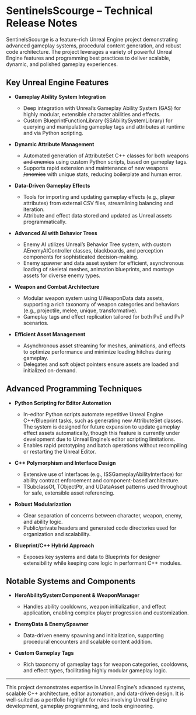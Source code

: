 # SentinelsScourge – Technical Release Notes

SentinelsScourge is a feature-rich Unreal Engine project demonstrating advanced gameplay systems, procedural content generation, and robust code architecture. The project leverages a variety of powerful Unreal Engine features and programming best practices to deliver scalable, dynamic, and polished gameplay experiences.

## Key Unreal Engine Features

- **Gameplay Ability System Integration**
  - Deep integration with Unreal’s Gameplay Ability System (GAS) for highly modular, extensible character abilities and effects.
  - Custom BlueprintFunctionLibrary (SSAbilitySystemLibrary) for querying and manipulating gameplay tags and attributes at runtime and via Python scripting.

- **Dynamic Attribute Management**
  - Automated generation of AttributeSet C++ classes for both weapons ~~and enemies~~ using custom Python scripts, based on gameplay tags.
  - Supports rapid extension and maintenance of new weapons ~~/enemies~~ with unique stats, reducing boilerplate and human error.

- **Data-Driven Gameplay Effects**
  - Tools for importing and updating gameplay effects (e.g., player attributes) from external CSV files, streamlining balancing and iteration.
  - Attribute and effect data stored and updated as Unreal assets programmatically.

- **Advanced AI with Behavior Trees**
  - Enemy AI utilizes Unreal’s Behavior Tree system, with custom AEnemyAIController classes, blackboards, and perception components for sophisticated decision-making.
  - Enemy spawner and data asset system for efficient, asynchronous loading of skeletal meshes, animation blueprints, and montage assets for diverse enemy types.

- **Weapon and Combat Architecture**
  - Modular weapon system using UWeaponData data assets, supporting a rich taxonomy of weapon categories and behaviors (e.g., projectile, melee, unique, transformative).
  - Gameplay tags and effect replication tailored for both PvE and PvP scenarios.

- **Efficient Asset Management**
  - Asynchronous asset streaming for meshes, animations, and effects to optimize performance and minimize loading hitches during gameplay.
  - Delegates and soft object pointers ensure assets are loaded and initialized on-demand.

## Advanced Programming Techniques

- **Python Scripting for Editor Automation**
  - In-editor Python scripts automate repetitive Unreal Engine C++/Blueprint tasks, such as generating new AttributeSet classes. The system is designed for future expansion to update gameplay effect assets automatically, though this feature is currently under development due to Unreal Engine’s editor scripting limitations.
  - Enables rapid prototyping and batch operations without recompiling or restarting the Unreal Editor.

- **C++ Polymorphism and Interface Design**
  - Extensive use of interfaces (e.g., ISSGameplayAbilityInterface) for ability contract enforcement and component-based architecture.
  - TSubclassOf, TObjectPtr, and UDataAsset patterns used throughout for safe, extensible asset referencing.

- **Robust Modularization**
  - Clear separation of concerns between character, weapon, enemy, and ability logic.
  - Public/private headers and generated code directories used for organization and scalability.

- **Blueprint/C++ Hybrid Approach**
  - Exposes key systems and data to Blueprints for designer extensibility while keeping core logic in performant C++ modules.

## Notable Systems and Components

- **HeroAbilitySystemComponent & WeaponManager**
  - Handles ability cooldowns, weapon initialization, and effect application, enabling complex player progression and customization.

- **EnemyData & EnemySpawner**
  - Data-driven enemy spawning and initialization, supporting procedural encounters and scalable content addition.

- **Custom Gameplay Tags**
  - Rich taxonomy of gameplay tags for weapon categories, cooldowns, and effect types, facilitating highly modular gameplay logic.

---

This project demonstrates expertise in Unreal Engine’s advanced systems, scalable C++ architecture, editor automation, and data-driven design. It is well-suited as a portfolio highlight for roles involving Unreal Engine development, gameplay programming, and tools engineering.
